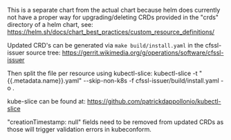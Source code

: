 This is a separate chart from the actual chart because helm does
currently not have a proper way for upgrading/deleting CRDs provided in the
"crds" directory of a helm chart, see:
https://helm.sh/docs/chart_best_practices/custom_resource_definitions/

Updated CRD's can be generated via `make build/install.yaml` in the cfssl-issuer
source tree: https://gerrit.wikimedia.org/g/operations/software/cfssl-issuer

Then split the file per resource using kubectl-slice:
kubectl-slice -t "{{.metadata.name}}.yaml" --skip-non-k8s -f cfssl-issuer/build/install.yaml -o .

kube-slice can be found at: https://github.com/patrickdappollonio/kubectl-slice

"creationTimestamp: null" fields need to be removed from updated CRDs as those will trigger
validation errors in kubeconform.

